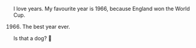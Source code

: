 I love years. My favourite year is 1966, because England won the World Cup.

1966. The best year ever.

Is that a dog? :dog:

